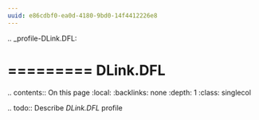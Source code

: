 ```yaml
---
uuid: e86cdbf0-ea0d-4180-9bd0-14f4412226e8
---
```

.. _profile-DLink.DFL:

=========
DLink.DFL
=========

.. contents:: On this page
    :local:
    :backlinks: none
    :depth: 1
    :class: singlecol

.. todo::
    Describe *DLink.DFL* profile

